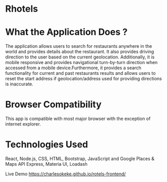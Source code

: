 # Rhotels
# What the Application Does ?
The application allows users to search for restaurants anywhere in the world and provides details about the restaurant. It also provides driving direction to the user based on the current geolocation. Additionally, it is mobile responsive and provides navigational turn-by-turn direction when accessed from a mobile device.Furthermore, it provides a search functionality for current and past restaurants results and allows users to reset the start address if geolocation/address used for providing directions is inaccurate.

# Browser Compatibility
This app is compatible with most major browser with the exception of internet explorer.

# Technologies Used
React, Node.js, CSS, HTML, Bootstrap, JavaScript and Google Places & Maps API Express, Materia UI, Loadash

Live Demo  https://charlesokeke.github.io/rotels-frontend/
